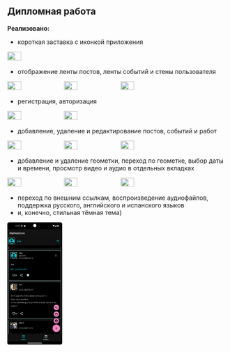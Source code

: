 ## Дипломная работа

**Реализовано:**

- короткая заставка с иконкой приложения

<img src="res/screen/splash_screen.png" width="25%" height="25%">

- отображение ленты постов, ленты событий и стены пользователя

<img src="res/screen/posts.png" width="25%" height="25%">      <img src="res/screen/fab.png" width="25%" height="25%">      <img src="res/screen/wall.png" width="25%" height="25%">

- регистрация, авторизация

<img src="res/screen/registration.png" width="25%" height="25%">      <img src="res/screen/authorization.png" width="25%" height="25%">

- добавление, удаление и редактирование постов, событий и работ

<img src="res/screen/create_post.png" width="25%" height="25%">      <img src="res/screen/create_event.png" width="25%" height="25%">      <img src="res/screen/job.png" width="25%" height="25%">      

- добавление и удаление геометки, переход по геометке, выбор даты и времени, просмотр видео и аудио
  в отдельных вкладках

<img src="res/screen/map.png" width="25%" height="25%">      <img src="res/screen/date.png" width="25%" height="25%">      <img src="res/screen/image.png" width="25%" height="25%">

- переход по внешним ссылкам, воспроизведение аудиофайлов, поддержка русского, английского и
  испанского языков
- и, конечно, стильная тёмная тема)

<img src="screen/dark.png" width="25%" height="25%">

